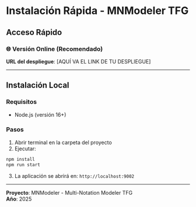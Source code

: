 # Instalación Rápida - MNModeler TFG

## Acceso Rápido

### 🌐 Versión Online (Recomendado)
**URL del despliegue**: [AQUÍ VA EL LINK DE TU DESPLIEGUE]

---

## Instalación Local

### Requisitos
- Node.js (versión 16+)

### Pasos
1. Abrir terminal en la carpeta del proyecto
2. Ejecutar:
```bash
npm install
npm run start
```
3. La aplicación se abrirá en: `http://localhost:9002`

---

**Proyecto**: MNModeler - Multi-Notation Modeler TFG  
**Año**: 2025
